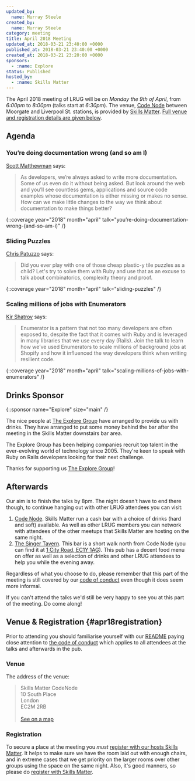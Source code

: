 ```yaml
---
updated_by:
  name: Murray Steele
created_by:
  name: Murray Steele
category: meeting
title: April 2018 Meeting
updated_at: 2018-03-21 23:40:00 +0000
published_at: 2018-03-21 23:40:00 +0000
created_at: 2018-03-21 23:20:00 +0000
sponsors:
  - :name: Explore
status: Published
hosted_by:
  - :name: Skills Matter
---
```


The April 2018 meeting of LRUG will be on *Monday the 9th of April*,
from _6:00pm_ to _8:00pm_ (talks start at _6:30pm_).  The venue, [Code
Node][skills-matter-venue] between Moorgate and Liverpool St. stations,
is provided by [Skills Matter](http://www.skillsmatter.com).  [Full venue
and registration details are given below](#apr18registration).

## Agenda

### You’re doing documentation wrong (and so am I)

[Scott Matthewman](https://twitter.com/scottm) says:

> As developers, we’re always asked to write more documentation. Some of us
> even do it without being asked. But look around the web and you’ll see
> countless gems, applications and source code examples whose documentation
> is either missing or makes no sense. How can we make little changes to the
> way we think about documentation to make things better?

{::coverage year="2018" month="april" talk="you’re-doing-documentation-wrong-(and-so-am-i)" /}

### Sliding Puzzles

[Chris Patuzzo](https://twitter.com/chrispatuzzo) says:

> Did you ever play with one of those cheap plastic-y tile puzzles as a
> child? Let's try to solve them with Ruby and use that as an excuse to talk
> about combinatorics, complexity theory and proof.

{::coverage year="2018" month="april" talk="sliding-puzzles" /}

### Scaling millions of jobs with Enumerators

[Kir Shatrov](https://twitter.com/kirshatrov) says:

> Enumerator is a pattern that not too many developers are often exposed to,
> despite the fact that it comes with Ruby and is leveraged in many libraries
> that we use every day (Rails). Join the talk to learn how we’ve used
> Enumerators to scale millions of background jobs at Shopify and how it
> influenced the way developers think when writing resilient code.

{::coverage year="2018" month="april" talk="scaling-millions-of-jobs-with-enumerators" /}

## Drinks Sponsor

{::sponsor name="Explore" size="main" /}

The nice people at [The Explore Group](https://www.explore-group.com/)
have arranged to provide us with drinks. They have arranged to put
some money behind the bar after the meeting in the Skills Matter
downstairs bar area.

The Explore Group has been helping companies recruit top talent in the
ever-evolving world of technology since 2005. They're keen to speak
with Ruby on Rails developers looking for their next challenge.

Thanks for supporting us [The Explore Group](https://www.explore-group.com/)!

## Afterwards

Our aim is to finish the talks by 8pm. The night doesn't have to end there
though, to continue hanging out with other LRUG attendees you can visit:

1. [Code Node][skills-matter-venue].  Skills Matter run a cash bar with a
   choice of drinks (hard and soft) available.  As well as other LRUG members
   you can network with attendees of the other meetups that Skills Matter are
   hosting on the same night.
2. [The Singer Tavern](http://singertavern.com/).  This bar is a short walk
   north from Code Node (you can find it at [1 City Road, EC1Y
   1AG](https://goo.gl/maps/w9kPu)).  This pub has a decent food menu on offer
   as well as a selection of drinks and other LRUG attendees to help you
   while the evening away.

Regardless of what you choose to do, please remember that this part of the
meeting is still covered by our [code of
conduct](http://readme.lrug.org/#code-of-conduct) even though it does seem more
informal.

If you can't attend the talks we'd still be very happy to see you at this part
of the meeting.  Do come along!

## Venue & Registration {#apr18registration}

Prior to attending you should familiarise yourself with our
[README](http://readme.lrug.org/) paying close attention to [the code of
conduct](http://readme.lrug.org/#code-of-conduct) which applies to
all attendees at the talks and afterwards in the pub.

### Venue

The address of the venue:

> Skills Matter CodeNode<br/>10 South Place<br/>London<br/>EC2M 2RB<br/><br/>[See on a map](https://goo.gl/maps/ONJT4)

### Registration

To secure a place at the meeting you *must* [register with our hosts
Skills Matter][skills-matter-event].  It helps to
make sure we have the room laid out with enough chairs, and in extreme cases
that we get priority on the larger rooms over other groups using the space on
the same night.  Also, it's good manners, so please do [register with Skills
Matter][skills-matter-event].

[skills-matter-venue]: https://skillsmatter.com/locations/264-skills-matter-codenode
[skills-matter-event]: https://skillsmatter.com/meetups/10795-london-ruby-user-group-april

